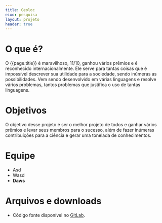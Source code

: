 ```yaml
---
title: Geoloc
eixo: pesquisa
layout: projeto
header: true
---
```


# O que é?
O {{page.title}} é maravilhoso, 11/10, ganhou vários prêmios e é reconhecido
internacionalmente. Ele serve para tantas coisas que é impossível descrever sua
utilidade para a sociedade, sendo inúmeras as possibilidades. Vem sendo desenvolvido
em várias linguagens e resolve vários problemas, tantos problemas que justifica o uso
de tantas linguagens.

# Objetivos
O objetivo desse projeto é ser o melhor projeto de todos e ganhar vários prêmios
e levar seus membros para o sucesso, além de fazer inúmeras contribuições para a
ciência e gerar uma tonelada de conhecimentos.

# Equipe
* Asd
* Wasd
* **Daws**

# Arquivos e downloads
* Código fonte disponível no [GitLab](https://gitlab.c3sl.ufpr.br/pet/).
